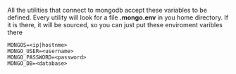 All the utilities that connect to mongodb accept these variables to be defined.
Every utility will look for a file __.mongo.env__ in you home directory.
If it is there, it will be sourced, so you can just put these enviroment varibles there
```
MONGOS=<ip|hostnme>
MONGO_USER=<username>
MONGO_PASSWORD=<password>
MONGO_DB=<database>
```
